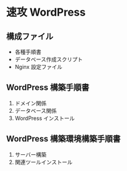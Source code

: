 速攻 WordPress
==============

構成ファイル
------------
- 各種手順書
- データベース作成スクリプト
- Nginx 設定ファイル

WordPress 構築手順書
--------------------
1. ドメイン関係
2. データベース関係
3. WordPress インストール

WordPress 構築環境構築手順書
----------------------------
1. サーバー構築
2. 関連ツールインストール
